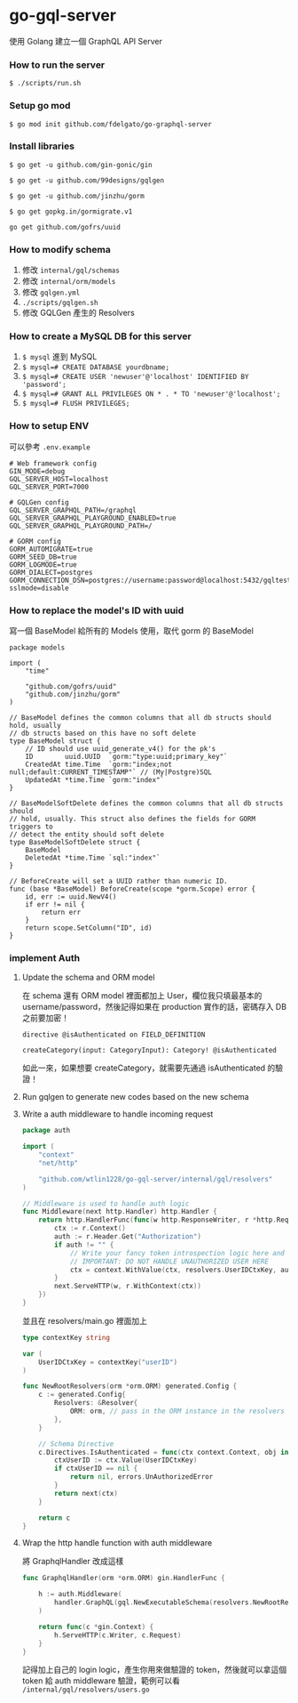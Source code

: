# go-gql-server


使用 Golang 建立一個 GraphQL API Server

### How to run the server
`$ ./scripts/run.sh`

### Setup go mod
`$ go mod init github.com/fdelgato/go-graphql-server`

### Install libraries
`$ go get -u github.com/gin-gonic/gin`

`$ go get -u github.com/99designs/gqlgen`

`$ go get -u github.com/jinzhu/gorm`

`$ go get gopkg.in/gormigrate.v1`

`go get github.com/gofrs/uuid`

### How to modify schema
1. 修改 `internal/gql/schemas`
2. 修改 `internal/orm/models`
3. 修改 `gqlgen.yml`
4. `./scripts/gqlgen.sh`
5. 修改 GQLGen 產生的 Resolvers

### How to create a MySQL DB for this server 
1. `$ mysql` 進到 MySQL
2. `$ mysql=# CREATE DATABASE yourdbname;`
3. `$ mysql=# CREATE USER 'newuser'@'localhost' IDENTIFIED BY 'password';`
4. `$ mysql=# GRANT ALL PRIVILEGES ON * . * TO 'newuser'@'localhost';`
5. `$ mysql=# FLUSH PRIVILEGES;`

### How to setup ENV
可以參考 `.env.example`

```shell
# Web framework config
GIN_MODE=debug
GQL_SERVER_HOST=localhost
GQL_SERVER_PORT=7000

# GQLGen config
GQL_SERVER_GRAPHQL_PATH=/graphql
GQL_SERVER_GRAPHQL_PLAYGROUND_ENABLED=true
GQL_SERVER_GRAPHQL_PLAYGROUND_PATH=/

# GORM config
GORM_AUTOMIGRATE=true
GORM_SEED_DB=true
GORM_LOGMODE=true
GORM_DIALECT=postgres
GORM_CONNECTION_DSN=postgres://username:password@localhost:5432/gqltest?sslmode=disable
```

### How to replace the model's ID with uuid

寫一個 BaseModel 給所有的 Models 使用，取代 gorm 的 BaseModel

```golang
package models

import (
	"time"

	"github.com/gofrs/uuid"
	"github.com/jinzhu/gorm"
)

// BaseModel defines the common columns that all db structs should hold, usually
// db structs based on this have no soft delete
type BaseModel struct {
	// ID should use uuid_generate_v4() for the pk's
	ID        uuid.UUID  `gorm:"type:uuid;primary_key"`
	CreatedAt time.Time  `gorm:"index;not null;default:CURRENT_TIMESTAMP"` // (My|Postgre)SQL
	UpdatedAt *time.Time `gorm:"index"`
}

// BaseModelSoftDelete defines the common columns that all db structs should
// hold, usually. This struct also defines the fields for GORM triggers to
// detect the entity should soft delete
type BaseModelSoftDelete struct {
	BaseModel
	DeletedAt *time.Time `sql:"index"`
}

// BeforeCreate will set a UUID rather than numeric ID.
func (base *BaseModel) BeforeCreate(scope *gorm.Scope) error {
	id, err := uuid.NewV4()
	if err != nil {
		return err
	}
	return scope.SetColumn("ID", id)
}

```

### implement Auth

1. Update the schema and ORM model

	在 schema  還有 ORM model 裡面都加上 User，欄位我只填最基本的 username/password，然後記得如果在 production 實作的話，密碼存入 DB 之前要加密！

	`directive @isAuthenticated on FIELD_DEFINITION`

	`createCategory(input: CategoryInput): Category! @isAuthenticated`

	如此一來，如果想要 createCategory，就需要先通過 isAuthenticated 的驗證！

2. Run gqlgen to generate new codes based on the new schema

3. Write a auth middleware to handle incoming request

	```Go
	package auth

	import (
		"context"
		"net/http"

		"github.com/wtlin1228/go-gql-server/internal/gql/resolvers"
	)

	// Middleware is used to handle auth logic
	func Middleware(next http.Handler) http.Handler {
		return http.HandlerFunc(func(w http.ResponseWriter, r *http.Request) {
			ctx := r.Context()
			auth := r.Header.Get("Authorization")
			if auth != "" {
				// Write your fancy token introspection logic here and if valid user then pass appropriate key in header
				// IMPORTANT: DO NOT HANDLE UNAUTHORIZED USER HERE
				ctx = context.WithValue(ctx, resolvers.UserIDCtxKey, auth)
			}
			next.ServeHTTP(w, r.WithContext(ctx))
		})
	}
	```

	並且在 resolvers/main.go 裡面加上

	```Go
	type contextKey string

	var (
		UserIDCtxKey = contextKey("userID")
	)

	func NewRootResolvers(orm *orm.ORM) generated.Config {
		c := generated.Config{
			Resolvers: &Resolver{
				ORM: orm, // pass in the ORM instance in the resolvers to be used
			},
		}

		// Schema Directive
		c.Directives.IsAuthenticated = func(ctx context.Context, obj interface{}, next graphql.Resolver) (res interface{}, err error) {
			ctxUserID := ctx.Value(UserIDCtxKey)
			if ctxUserID == nil {
				return nil, errors.UnAuthorizedError
			}
			return next(ctx)
		}

		return c
	}
	```

4. Wrap the http handle function with auth middleware

	將 GraphqlHandler 改成這樣

	```Go
	func GraphqlHandler(orm *orm.ORM) gin.HandlerFunc {

		h := auth.Middleware(
			handler.GraphQL(gql.NewExecutableSchema(resolvers.NewRootResolvers(orm))),
		)

		return func(c *gin.Context) {
			h.ServeHTTP(c.Writer, c.Request)
		}
	}
	```

	記得加上自己的 login logic，產生你用來做驗證的 token，然後就可以拿這個 token 給 auth middleware 驗證，範例可以看 `/internal/gql/resolvers/users.go`